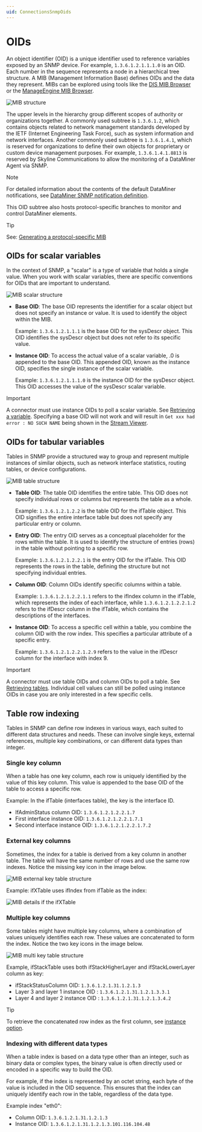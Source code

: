 ```yaml
---
uid: ConnectionsSnmpOids
---
```


# OIDs

An object identifier (OID) is a unique identifier used to reference variables exposed by an SNMP device. For example, `1.3.6.1.2.1.1.1.0` is an OID. Each number in the sequence represents a node in a hierarchical tree structure. A MIB (Management Information Base) defines OIDs and the data they represent. MIBs can be explored using tools like the [DIS MIB Browser](xref:DisMibBrowserToolWindow) or the [ManageEngine MIB Browser](xref:ManageEngine_MIB_Browser).

![MIB structure](~/develop/images/snmp_hierarchy.png)

The upper levels in the hierarchy group different scopes of authority or organizations together. A commonly used subtree is `1.3.6.1.2`, which contains objects related to network management standards developed by the IETF (Internet Engineering Task Force), such as system information and network interfaces. Another commonly used subtree is `1.3.6.1.4.1`, which is reserved for organizations to define their own objects for proprietary or custom device management purposes. For example, `1.3.6.1.4.1.8813` is reserved by Skyline Communications to allow the monitoring of a DataMiner Agent via SNMP.

> [!NOTE]
> For detailed information about the contents of the default DataMiner notifications, see [DataMiner SNMP notification definition](xref:Default_DataMiner_notification).

This OID subtree also hosts protocol-specific branches to monitor and control DataMiner elements.

> [!TIP]
> See: [Generating a protocol-specific MIB](xref:Advanced_protocol_functionality#generating-a-protocol-specific-mib)

## OIDs for scalar variables

In the context of SNMP, a "scalar" is a type of variable that holds a single value. When you work with scalar variables, there are specific conventions for OIDs that are important to understand.

![MIB scalar structure](~/develop/images/snmp_systeminfo.png)

- **Base OID**: The base OID represents the identifier for a scalar object but does not specify an instance or value. It is used to identify the object within the MIB.

  Example: `1.3.6.1.2.1.1.1` is the base OID for the sysDescr object. This OID identifies the sysDescr object but does not refer to its specific value.

- **Instance OID**: To access the actual value of a scalar variable, .0 is appended to the base OID. This appended OID, known as the instance OID, specifies the single instance of the scalar variable.

  Example: `1.3.6.1.2.1.1.1.0` is the instance OID for the sysDescr object. This OID accesses the value of the sysDescr scalar variable.

> [!IMPORTANT]
> A connector must use instance OIDs to poll a scalar variable. See [Retrieving a variable](xref:ConnectionsSnmpRetrievingAVariable). Specifying a base OID will not work and will result in `Get xxx had error : NO SUCH NAME` being shown in the [Stream Viewer](xref:Connecting_to_an_element_using_Stream_Viewer).

## OIDs for tabular variables

Tables in SNMP provide a structured way to group and represent multiple instances of similar objects, such as network interface statistics, routing tables, or device configurations.

![MIB table structure](~/develop/images/iftable.png)

- **Table OID**: The table OID identifies the entire table. This OID does not specify individual rows or columns but represents the table as a whole.

  Example: `1.3.6.1.2.1.2.2` is the table OID for the ifTable object. This OID signifies the entire interface table but does not specify any particular entry or column.

- **Entry OID**: The entry OID serves as a conceptual placeholder for the rows within the table. It is used to identify the structure of entries (rows) in the table without pointing to a specific row.

  Example: `1.3.6.1.2.1.2.2.1` is the entry OID for the ifTable. This OID represents the rows in the table, defining the structure but not specifying individual entries.

- **Column OID**: Column OIDs identify specific columns within a table.

  Example: `1.3.6.1.2.1.2.2.1.1` refers to the ifIndex column in the ifTable, which represents the index of each interface, while `1.3.6.1.2.1.2.2.1.2` refers to the ifDescr column in the ifTable, which contains the descriptions of the interfaces.

- **Instance OID**: To access a specific cell within a table, you combine the column OID with the row index. This specifies a particular attribute of a specific entry.

  Example: `1.3.6.1.2.1.2.2.1.2.9` refers to the value in the ifDescr column for the interface with index 9.

> [!IMPORTANT]
> A connector must use table OIDs and column OIDs to poll a table. See [Retrieving tables](xref:ConnectionsSnmpRetrievingTables). Individual cell values can still be polled using instance OIDs in case you are only interested in a few specific cells.

## Table row indexing

Tables in SNMP can define row indexes in various ways,  each suited to different data structures and needs. These can involve single keys, external references, multiple key combinations, or can different data types than integer.

### Single key column

When a table has one key column, each row is uniquely identified by the value of this key column. This value is appended to the base OID of the table to access a specific row.

Example: In the ifTable (interfaces table), the key is the interface ID.

- IfAdminStatus column OID: `1.3.6.1.2.1.2.2.1.7`
- First interface instance OID: `1.3.6.1.2.1.2.2.1.7.1`
- Second interface instance OID: `1.3.6.1.2.1.2.2.1.7.2`

### External key columns

Sometimes, the index for a table is derived from a key column in another table. The table will have the same number of rows and use the same row indexes. Notice the missing key icon in the image below.

![MIB external key table structure](~/develop/images/snmp_ifxtable.png)

Example: ifXTable uses ifIndex from ifTable as the index:

![MIB details if the ifXTable](~/develop/images/snmp_ifxtable_details.png)

### Multiple key columns

Some tables might have multiple key columns, where a combination of values uniquely identifies each row. These values are concatenated to form the index. Notice the two key icons in the image below.

![MIB multi key table structure](~/develop/images/snmp_ifstacktable.png)

Example, ifStackTable uses both ifStackHigherLayer and ifStackLowerLayer column as key:

- ifStackStatusColumn OID: `1.3.6.1.2.1.31.1.2.1.3`  
- Layer 3 and layer 1 instance OID : `1.3.6.1.2.1.31.1.2.1.3.3.1`  
- Layer 4 and layer 2 instance OID : `1.3.6.1.2.1.31.1.2.1.3.4.2`

> [!TIP]
> To retrieve the concatenated row index as the first column, see [instance option](xref:ConnectionsSnmpRetrievingTables#instance-option).

### Indexing with different data types

When a table index is based on a data type other than an integer, such as binary data or complex types, the binary value is often directly used or encoded in a specific way to build the OID.

For example, if the index is represented by an octet string, each byte of the value is included in the OID sequence. This ensures that the index can uniquely identify each row in the table, regardless of the data type.

Example index "eth0":

- Column OID: `1.3.6.1.2.1.31.1.2.1.3`
- Instance OID: `1.3.6.1.2.1.31.1.2.1.3.101.116.104.48`
